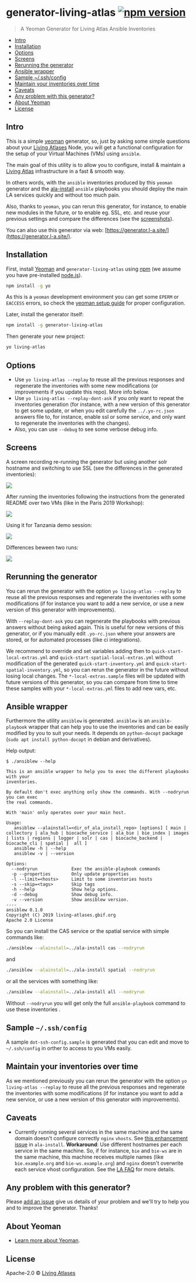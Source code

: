 # generator-living-atlas [![npm version](https://badge.fury.io/js/generator-living-atlas.svg)](https://badge.fury.io/js/generator-living-atlas)

> A Yeoman Generator for Living Atlas Ansible Inventories

* [Intro](#intro)
* [Installation](#installation)
* [Options](#options)
* [Screens](#screens)
* [Rerunning the generator](#rerunning-the-generator)
* [Ansible wrapper](#ansible-wrapper)
* [Sample ~/.ssh/config](#sample-sshconfig)
* [Maintain your inventories over time](#maintain-your-inventories-over-time)
* [Caveats](#caveats)
* [Any problem with this generator?](#any-problem-with-this-generator)
* [About Yeoman](#about-yeoman)
* [License](#license)


## Intro

This is a simple [yeoman](http://yeoman.io/) generator, so, just by asking some simple questions about your [Living Atlases](https://living-atlases.gbif.org/) Node, you will get a functional configuration for the setup of your Virtual Machines (VMs) using `ansible`.

The main goal of this utility is to allow you to configure, install & maintain a [Living Atlas](https://living-atlases.gbif.org/) infrastructure in a fast & smooth way.

In others words, with the `ansible` inventories produced by this `yeoman` generator and the [ala-install](https://github.com/AtlasOfLivingAustralia/ala-install/) `ansible` playbooks you should deploy the main LA services quickly and without too much pain.

Also, thanks to `yeoman`, you can rerun this generator, for instance, to enable new modules in the future, or to enable eg. SSL, etc. and reuse your previous settings and compare the differences (see the [screenshots](#screens)).

You can also use this generator via web: [https://generator.l-a.site/](https://generator.l-a.site/).

## Installation

First, install [Yeoman](http://yeoman.io) and `generator-living-atlas` using [npm](https://www.npmjs.com/) (we assume you have pre-installed [node.js](https://nodejs.org/)).

```bash
npm install -g yo
```
As this is a `yeoman` development environment you can get some `EPERM` or `EACCESS` errors, so check the [yeoman setup guide](https://yeoman.io/codelab/setup.html) for proper configuration.

Later, install the generator itself:

```bash
npm install -g generator-living-atlas
```

Then generate your new project:

```bash
yo living-atlas
```

## Options

- Use `yo living-atlas --replay` to reuse all the previous responses and regenerate the inventories with some new modifications (or improvements if you update this repo). More info below.
- Use `yo living-atlas --replay-dont-ask` if you only want to repeat the inventories generation (for instance, with a new version of this generator to get some update, or when you edit carefully the `../.yo-rc.json` answers file to, for instance, enable ssl or some service, and only want to regenerate the inventories with the changes).
- Also, you can use `--debug` to see some verbose debug info.

## Screens

A screen recording re-running the generator but using another solr hostname and switching to use SSL (see the differences in the generated inventories):

![](yo-living-atlas.gif)

After running the inventories following the instructions from the generated README over two VMs (like in the Paris 2019 Workshop):

![](after-running-inventories.png)

Using it for Tanzania demo session:

![](tz.png)

Differences beween two runs:

![](re-running-diff.png)

## Rerunning the generator

You can rerun the generator with the option `yo living-atlas --replay` to reuse all the previous responses and regenerate the inventories with some modifications (if for instance you want to add a new service, or use a new version of this generator with improvements).

With `--replay-dont-ask` you can regenerate the playbooks with previous answers without being asked again. This is useful for new versions of this generator, or if you manually edit `.yo-rc.json` where your answers are stored, or for automated processes (like ci integrations).

We recommend to override and set variables adding then to `quick-start-local-extras.yml` and `quick-start-spatial-local-extras.yml` without modification of the generated `quick-start-inventory.yml` and `quick-start-spatial-inventory.yml`, so you can rerun the generator in the future without losing local changes.  The `*-local-extras.sample` files will be updated with future versions of this generator, so you can compare from time to time these samples with your `*-local-extras.yml` files to add new vars, etc.

## Ansible wrapper

Furthermore the utility `ansiblew` is generated. `ansiblew` is an `ansible-playbook` wrapper that can help you to use the inventories and can be easily modified by you to suit your needs. It depends on `python-docopt` package (`sudo apt install python-docopt` in debian and derivatives).

Help output:

```
$ ./ansiblew --help

This is an ansible wrapper to help you to exec the different playbooks with your
inventories.

By default don't exec anything only show the commands. With --nodryrun you can exec
the real commands.

With 'main' only operates over your main host.

Usage:
   ansiblew --alainstall=<dir_of_ala_install_repo> [options] [ main | collectory | ala_hub | biocache_service | ala_bie | bie_index | images | lists | regions | logger | solr | cas | biocache_backend | biocache_cli | spatial |  all ]
   ansiblew -h | --help
   ansiblew -v | --version

Options:
  --nodryrun             Exec the ansible-playbook commands
  -p --properties        Only update properties
  -l --limit=<hosts>     Limit to some inventories hosts
  -s --skip=<tags>       Skip tags
  -h --help              Show help options.
  -d --debug             Show debug info.
  -v --version           Show ansiblew version.
----
ansiblew 0.1.0
Copyright (C) 2019 living-atlases.gbif.org
Apache 2.0 License
```

So you can install the CAS service or the spatial service with simple commands like:

```bash
./ansiblew --alainstall=../ala-install cas --nodryrun
```

and

```bash
./ansiblew --alainstall=../ala-install spatial --nodryrun
```

or all the services with something like:

```bash
./ansiblew --alainstall=../ala-install all --nodryrun
```

Without `--nodryrun` you will get only the full `ansible-playbook` command to use these inventories .

## Sample `~/.ssh/config`

A sample `dot-ssh-config.sample` is generated that you can edit and move to `~/.ssh/config` in orther to access to you VMs easily.

## Maintain your inventories over time

As we mentioned previously you can rerun the generator with the option `yo living-atlas --replay` to reuse all the previous responses and regenerate the inventories with some modifications (if for instance you want to add a new service, or use a new version of this generator with improvements).

## Caveats

- Currently running several services in the same machine and the same domain doesn't configure correctly `nginx` `vhosts`. See [this enhancement issue](https://github.com/AtlasOfLivingAustralia/ala-install/issues/256) in `ala-install`. **Workaround**: Use different hostnames per each service in the same machine. So, if for instance, `bie` and `bie-ws` are in the same machine, this machine receives multiple names (like `bie.example.org` and `bie-ws.example.org`) and `nginx` doesn't overwrite each service vhost configuration. See the [LA FAQ](https://github.com/AtlasOfLivingAustralia/documentation/wiki/FAQ) for more details.

## Any problem with this generator?

Please [add an issue](https://github.com/living-atlases/generator-living-atlas/issues/new) give us details of your problem and we'll try to help you and to improve the generator. Thanks!

## About Yeoman

 * [Learn more about Yeoman](http://yeoman.io/).

## License

Apache-2.0 © [Living Atlases](https://living-atlases.gbif.org)
